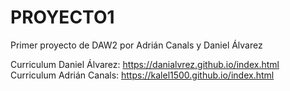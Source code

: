 # PROYECTO1
Primer proyecto de DAW2 por Adrián Canals y Daniel Álvarez

Curriculum Daniel Álvarez: https://danialvrez.github.io/index.html
Curriculum Adrián Canals: https://kalel1500.github.io/index.html
